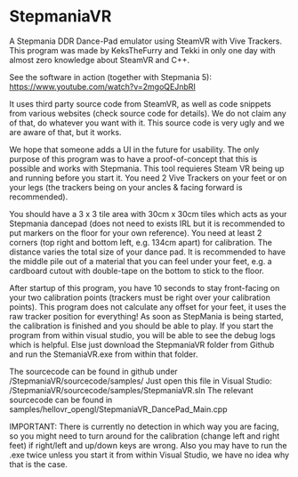 # StepmaniaVR
A Stepmania DDR Dance-Pad emulator using SteamVR with Vive Trackers. This program was made by KeksTheFurry and Tekki 
in only one day with almost zero knowledge about SteamVR and C++.  

See the software in action (together with Stepmania 5):
https://www.youtube.com/watch?v=2mgoQEJnbRI

It uses third party source code from SteamVR, as well as code snippets from various websites (check source code for details). 
We do not claim any of that, do whatever you want with it. This source code is very ugly and we are aware of that, but it works. 

We hope that someone adds a UI in the future for usability. The only purpose of this program was to have a proof-of-concept 
that this is possible and works with Stepmania. This tool requieres Steam VR being up and running before you start it. 
You need 2 Vive Trackers on your feet or on your legs (the trackers being on your ancles & facing forward is recommended). 

You should have a 3 x 3 tile area with 30cm x 30cm tiles which acts as your Stepmania dancepad (does not need to exists 
IRL but it is recommended to put markers on the floor for your own reference). You need at least 2 corners (top right and 
bottom left, e.g. 134cm apart) for calibration. The distance varies the total size of your dance pad. It is recommended 
to have the middle pile out of a material that you can feel under your feet, e.g. a cardboard cutout with double-tape 
on the bottom to stick to the floor. 

After startup of this program, you have 10 seconds to stay front-facing on your two calibration points 
(trackers must be right over your calibration points). This program does not calculate any offset for your feet, it uses 
the raw tracker position for everything! As soon as StepMania is being started, the calibration is finished and you should 
be able to play. If you start the program from within visual studio, you will be able to see the debug logs which is helpful. 
Else just download the StepmaniaVR folder from Github and run the StemaniaVR.exe from within that folder.

The sourcecode can be found in github under /StepmaniaVR/sourcecode/samples/
Just open this file in Visual Studio: /StepmaniaVR/sourcecode/samples/StepmaniaVR.sln
The relevant sourcecode can be found in samples/hellovr_opengl/StepmaniaVR_DancePad_Main.cpp

IMPORTANT: There is currently no detection in which way you are facing, so you might need to turn around for the calibration (change left and right feet) if right/left and up/down keys are wrong. Also you may have to run the .exe twice unless you start it from within Visual Studio, we have no idea why that is the case.
